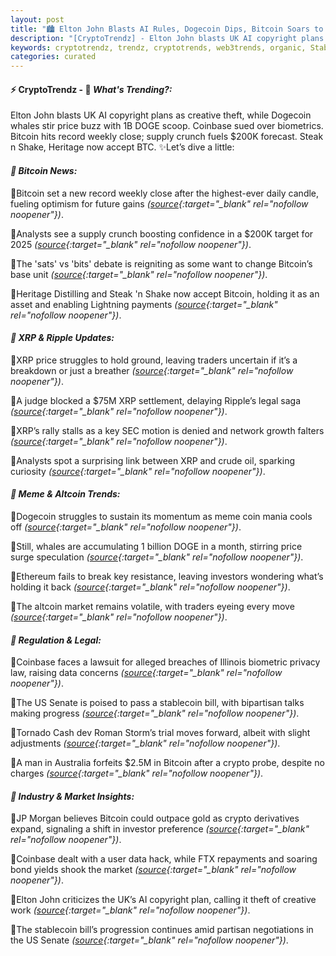 ```yaml
---
layout: post
title: "🏙️ Elton John Blasts AI Rules, Dogecoin Dips, Bitcoin Soars to Records"
description: "[CryptoTrendz] - Elton John blasts UK AI copyright plans as creative theft, while Dogecoin whales stir price buzz with 1B DOGE scoop. Coinbase sued over biometrics. Bitcoin hits record weekly close; supply crunch fuels $200K forecast. Steak n Shake, Heritage now accept BTC."
keywords: cryptotrendz, trendz, cryptotrends, web3trends, organic, Stablecoin, Bitcoin, DOGE, Growth, FTX, Market, Digital, SEC, AI, Network, XRP, UK, Crypto
categories: curated
---
```


#### ⚡ CryptoTrendz - 📌 *What's Trending?:*

Elton John blasts UK AI copyright plans as creative theft, while Dogecoin whales stir price buzz with 1B DOGE scoop. Coinbase sued over biometrics. Bitcoin hits record weekly close; supply crunch fuels $200K forecast. Steak n Shake, Heritage now accept BTC. ✨Let’s dive a little:


#### *🔖  Bitcoin News:*  

🔹Bitcoin set a new record weekly close after the highest-ever daily candle, fueling optimism for future gains *([source](https://s.avyag.com/nial){:target="_blank" rel="nofollow noopener"})*.  

🔹Analysts see a supply crunch boosting confidence in a $200K target for 2025 *([source](https://s.avyag.com/1s6x){:target="_blank" rel="nofollow noopener"})*.  

🔹The 'sats' vs 'bits' debate is reigniting as some want to change Bitcoin’s base unit *([source](https://s.avyag.com/s4kx){:target="_blank" rel="nofollow noopener"})*.  

🔹Heritage Distilling and Steak 'n Shake now accept Bitcoin, holding it as an asset and enabling Lightning payments *([source](https://s.avyag.com/y3vb){:target="_blank" rel="nofollow noopener"})*.  

#### *🔖  XRP & Ripple Updates:*  

🔹XRP price struggles to hold ground, leaving traders uncertain if it’s a breakdown or just a breather *([source](https://s.avyag.com/vvo2){:target="_blank" rel="nofollow noopener"})*.  

🔹A judge blocked a $75M XRP settlement, delaying Ripple’s legal saga *([source](https://s.avyag.com/ms8l){:target="_blank" rel="nofollow noopener"})*.  

🔹XRP’s rally stalls as a key SEC motion is denied and network growth falters *([source](https://s.avyag.com/2h6n){:target="_blank" rel="nofollow noopener"})*.  

🔹Analysts spot a surprising link between XRP and crude oil, sparking curiosity *([source](https://s.avyag.com/1jg6){:target="_blank" rel="nofollow noopener"})*.  

#### *🔖  Meme & Altcoin Trends:*  

🔹Dogecoin struggles to sustain its momentum as meme coin mania cools off *([source](https://s.avyag.com/ma3h){:target="_blank" rel="nofollow noopener"})*.  

🔹Still, whales are accumulating 1 billion DOGE in a month, stirring price surge speculation *([source](https://s.avyag.com/l1ri){:target="_blank" rel="nofollow noopener"})*.  

🔹Ethereum fails to break key resistance, leaving investors wondering what’s holding it back *([source](https://s.avyag.com/i0c2){:target="_blank" rel="nofollow noopener"})*.  

🔹The altcoin market remains volatile, with traders eyeing every move *([source](https://s.avyag.com/vvo2){:target="_blank" rel="nofollow noopener"})*.  

#### *🔖  Regulation & Legal:*  

🔹Coinbase faces a lawsuit for alleged breaches of Illinois biometric privacy law, raising data concerns *([source](https://s.avyag.com/yin7){:target="_blank" rel="nofollow noopener"})*.  

🔹The US Senate is poised to pass a stablecoin bill, with bipartisan talks making progress *([source](https://s.avyag.com/fekn){:target="_blank" rel="nofollow noopener"})*.  

🔹Tornado Cash dev Roman Storm’s trial moves forward, albeit with slight adjustments *([source](https://s.avyag.com/bo37){:target="_blank" rel="nofollow noopener"})*.  

🔹A man in Australia forfeits $2.5M in Bitcoin after a crypto probe, despite no charges *([source](https://s.avyag.com/y5fy){:target="_blank" rel="nofollow noopener"})*.  

#### *🔖  Industry & Market Insights:*  

🔹JP Morgan believes Bitcoin could outpace gold as crypto derivatives expand, signaling a shift in investor preference *([source](https://s.avyag.com/y4lo){:target="_blank" rel="nofollow noopener"})*.  

🔹Coinbase dealt with a user data hack, while FTX repayments and soaring bond yields shook the market *([source](https://s.avyag.com/bfk3){:target="_blank" rel="nofollow noopener"})*.  

🔹Elton John criticizes the UK’s AI copyright plan, calling it theft of creative work *([source](https://s.avyag.com/8zng){:target="_blank" rel="nofollow noopener"})*.  

🔹The stablecoin bill’s progression continues amid partisan negotiations in the US Senate *([source](https://s.avyag.com/t8yw){:target="_blank" rel="nofollow noopener"})*.